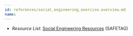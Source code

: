 ```yaml
---
id: references/social_engineering_exercise.overview.md
name: 
---
```



  * *Resource List:* [Social Engineering Resources](#social-engineering-toolkit) (SAFETAG)


